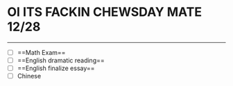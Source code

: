 # OI ITS FACKIN CHEWSDAY MATE 12/28
---
- [ ] ==Math Exam==
- [ ] ==English dramatic reading==
- [ ] ==English finalize essay==
- [ ] Chinese